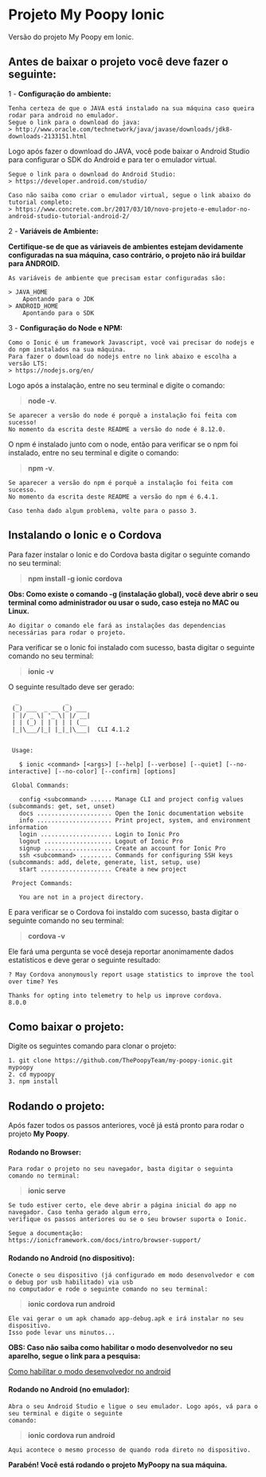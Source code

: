 # Projeto My Poopy Ionic

Versão do projeto My Poopy em Ionic. 

## Antes de baixar o projeto você deve fazer o seguinte:

1 - **Configuração do ambiente:**
```
Tenha certeza de que o JAVA está instalado na sua máquina caso queira rodar para android no emulador.
Segue o link para o download do java:
> http://www.oracle.com/technetwork/java/javase/downloads/jdk8-downloads-2133151.html
```

Logo após fazer o download do JAVA, você pode baixar o Android Studio para configurar o SDK do Android
e para ter o emulador virtual.
```
Segue o link para o download do Android Studio:
> https://developer.android.com/studio/

Caso não saiba como criar o emulador virtual, segue o link abaixo do tutorial completo:
> https://www.concrete.com.br/2017/03/10/novo-projeto-e-emulador-no-android-studio-tutorial-android-2/

```

2 - **Variáveis de Ambiente:**

**Certifique-se de que as váriaveis de ambientes estejam devidamente configuradas na sua máquina, caso contrário,
o projeto não irá buildar para ANDROID.**
```
As variáveis de ambiente que precisam estar configuradas são:

> JAVA_HOME
    Apontando para o JDK
> ANDROID_HOME
    Apontando para o SDK
```
3 - **Configuração do Node e NPM:**

```
Como o Ionic é um framework Javascript, você vai precisar do nodejs e do npm instalados na sua máquina.
Para fazer o download do nodejs entre no link abaixo e escolha a versão LTS:
> https://nodejs.org/en/
```

Logo após a instalação, entre no seu terminal e digite o comando: 

> **node -v**.
```
Se aparecer a versão do node é porquê a instalação foi feita com sucesso! 
No momento da escrita deste README a versão do node é 8.12.0.
```

O npm é instalado junto com o node, então para verificar se o npm foi instalado, entre no seu terminal e digite
o comando: 
> **npm -v**.
```
Se aparecer a versão do npm é porquê a instalação foi feita com sucesso.
No momento da escrita deste README a versão do npm é 6.4.1.

Caso tenha dado algum problema, volte para o passo 3.
```

## Instalando o Ionic e o Cordova

Para fazer instalar o Ionic e do Cordova basta digitar o seguinte comando no seu terminal:
> **npm install -g ionic cordova**

**Obs: Como existe o comando -g (instalação global), você deve abrir o seu terminal como administrador ou
usar o sudo, caso esteja no MAC ou Linux.**

```
Ao digitar o comando ele fará as instalações das dependencias necessárias para rodar o projeto.
```
Para verificar se o Ionic foi instalado com sucesso, basta digitar o seguinte comando no seu terminal:
> **ionic -v**

O seguinte resultado deve ser gerado:
```
  _             _
 (_) ___  _ __ (_) ___
 | |/ _ \| '_ \| |/ __|
 | | (_) | | | | | (__
 |_|\___/|_| |_|_|\___|  CLI 4.1.2


 Usage:

   $ ionic <command> [<args>] [--help] [--verbose] [--quiet] [--no-interactive] [--no-color] [--confirm] [options]

 Global Commands:

   config <subcommand> ...... Manage CLI and project config values (subcommands: get, set, unset)
   docs ..................... Open the Ionic documentation website
   info ..................... Print project, system, and environment information
   login .................... Login to Ionic Pro
   logout ................... Logout of Ionic Pro
   signup ................... Create an account for Ionic Pro
   ssh <subcommand> ......... Commands for configuring SSH keys (subcommands: add, delete, generate, list, setup, use)
   start .................... Create a new project

 Project Commands:

   You are not in a project directory.
```
E para verificar se o Cordova foi instaldo com sucesso, basta digitar o seguinte comando no seu terminal:
> **cordova -v**

Ele fará uma pergunta se você deseja reportar anonimamente dados estatísticos e deve gerar
o seguinte resultado:
```
? May Cordova anonymously report usage statistics to improve the tool over time? Yes

Thanks for opting into telemetry to help us improve cordova.
8.0.0
```


## Como baixar o projeto:

Digite os seguintes comando para clonar o projeto:
```
1. git clone https://github.com/ThePoopyTeam/my-poopy-ionic.git mypoopy
2. cd mypoopy
3. npm install
```

## Rodando o projeto:
Após fazer todos os passos anteriores, você já está pronto para rodar o projeto **My Poopy**.

#### Rodando no Browser:
```
Para rodar o projeto no seu navegador, basta digitar o seguinta comando no terminal:
```
> **ionic serve**

```
Se tudo estiver certo, ele deve abrir a página inicial do app no navegador. Caso tenha gerado algum erro,
verifique os passos anteriores ou se o seu browser suporta o Ionic.

Segue a documentação:
https://ionicframework.com/docs/intro/browser-support/
```

#### Rodando no Android (no dispositivo):
```
Conecte o seu dispositivo (já configurado em modo desenvolvedor e com o debug por usb habilitado) via usb
no computador e rode o seguinte comando no seu terminal:
```
> **ionic cordova run android**

```
Ele vai gerar o um apk chamado app-debug.apk e irá instalar no seu dispositivo.
Isso pode levar uns minutos...
```

**OBS: Caso não saiba como habilitar o modo desenvolvedor no seu aparelho, segue o link para a pesquisa:**

[Como habilitar o modo desenvolvedor no android](https://www.google.com.br/search?ei=gh-ZW8K-DISiwgT3or6gBA&q=habilitar+modo+desenvolvedor+android&oq=habilidmodo+desenvolvedor+android&gs_l=psy-ab.3.0.0i13k1j0i13i30k1l8j0i13i5i30k1.7233.8375.0.10250.7.7.0.0.0.0.187.747.0j5.5.0....0...1c.1.64.psy-ab..2.5.746...0i7i30k1.0.xTeqYx3yLiQ)

#### Rodando no Android (no emulador):
```
Abra o seu Android Studio e ligue o seu emulador. Logo após, vá para o seu terminal e digite o seguinte 
comando:
```
> **ionic cordova run android**

```
Aqui acontece o mesmo processo de quando roda direto no dispositivo.
```

**Parabén! Você está rodando o projeto MyPoopy na sua máquina.**
